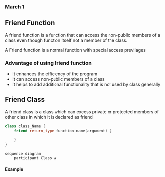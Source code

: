 ### March 1

## Friend Function 

A friend function is a function that can access the non-public members of a class even though function itself not a member of the class.

A Friend function is a normal function with special access previlages 

### Advantage of using friend function
* It enhances the efficiency of the program
* It can access non-public members of a class 
* It helps to add additional functionality that is not used by class generally

## Friend Class
A friend class is a class which can excess private or protected members of other class in which it is declared as friend

```cpp
class class_Name {
    friend return_type function name(argument) {
        
    }
}
```

```mermaid
sequence diagram
    participant Class A
```


#### Example

```cpp

```
